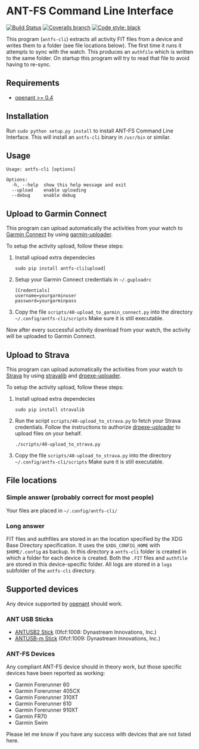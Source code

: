 ANT-FS Command Line Interface
=============================

[![Build Status](https://github.com/Tigge/antfs-cli/workflows/Build/badge.svg?branch=master)](https://github.com/Tigge/antfs-cli/actions)
[![Coveralls branch](https://img.shields.io/coveralls/Tigge/antfs-cli/master.svg)](https://coveralls.io/r/Tigge/antfs-cli?branch=master)
[![Code style: black](https://img.shields.io/badge/code%20style-black-000000.svg)](https://github.com/psf/black)

This program (`antfs-cli`) extracts all activity FIT files from a device and
writes them to a folder (see file locations below). The first time it runs it
attempts to sync with the watch. This produces an `authfile` which is written
to the same folder. On startup this program will try to read that file to
avoid having to re-sync.

Requirements
------------

- [openant >= 0.4](https://github.com/Tigge/openant)

Installation
------------

Run `sudo python setup.py install` to install ANT-FS Command Line Interface. This
will install an `antfs-cli` binary in `/usr/bin` or similar.


Usage
-----

    Usage: antfs-cli [options]

    Options:
      -h, --help  show this help message and exit
      --upload    enable uploading
      --debug     enable debug

Upload to Garmin Connect
------------------------

This program can upload automatically the activities from your watch to [Garmin Connect](https://connect.garmin.com) by using [garmin-uploader](https://github.com/La0/garmin-uploader).

To setup the activity upload, follow these steps:

 1. Install upload extra dependecies
    ```
    sudo pip install antfs-cli[upload]
    ```
 2. Setup your Garmin Connect credentials in `~/.guploadrc`
    ```
    [Credentials]
    username=yourgarminuser
    password=yourgarminpass
    ```
 3. Copy the file `scripts/40-upload_to_garmin_connect.py` into the directory `~/.config/antfs-cli/scripts`
    Make sure it is still executable.

Now after every successful activity download from your watch, the activity will be uploaded to Garmin Connect.

Upload to Strava
------------------------
This program can upload automatically the activities from your watch to [Strava](https://strava.com) by using [stravalib](https://github.com/hozn/stravalib) and [drpexe-uploader](https://github.com/mscansian/drpexe-uploader).

To setup the activity upload, follow these steps:

 1. Install upload extra dependecies
    ```
    sudo pip install stravalib
    ```
 2. Run the script `scripts/40-upload_to_strava.py` to fetch your Strava credentials. Follow the instructions to authorize [drpexe-uploader](https://github.com/mscansian/drpexe-uploader) to upload files on your behalf.
    ```
    ./scripts/40-upload_to_strava.py
    ```
 3. Copy the file `scripts/40-upload_to_strava.py` into the directory `~/.config/antfs-cli/scripts`
    Make sure it is still executable.

File locations
--------------

### Simple answer (probably correct for most people)

Your files are placed in `~/.config/antfs-cli/`

### Long answer

FIT files and authfiles are stored in an the location specified by the XDG
Base Directory specification. It uses the `$XDG_CONFIG_HOME` with
`$HOME/.config` as backup. In this directory a `antfs-cli` folder is created
in which a folder for each device is created. Both the `.FIT` files and
`authfile` are stored in this device-specific folder. All logs are stored
in a `logs` subfolder of the `antfs-cli` directory.

Supported devices
-----------------

Any device supported by [openant](https://github.com/Tigge/openant) should work.

### ANT USB Sticks

 - [ANTUSB2 Stick](http://www.thisisant.com/developer/components/antusb2/)
 (0fcf:1008: Dynastream Innovations, Inc.)
 - [ANTUSB-m Stick](http://www.thisisant.com/developer/components/antusb-m/)
 (0fcf:1009: Dynastream Innovations, Inc.)

### ANT-FS Devices

Any compliant ANT-FS device should in theory work, but those specific devices
have been reported as working:

 - Garmin Forerunner 60
 - Garmin Forerunner 405CX
 - Garmin Forerunner 310XT
 - Garmin Forerunner 610
 - Garmin Forerunner 910XT
 - Garmin FR70
 - Garmin Swim

Please let me know if you have any success with devices that are not listed here.
